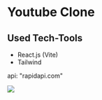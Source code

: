 # Youtube Clone

## Used Tech-Tools

- React.js (Vite)
- Tailwind

api: "rapidapi.com"

![](project.gif)
